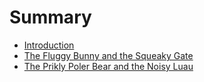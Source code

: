 # Summary

* [Introduction](README.md)
* [The Fluggy Bunny and the Squeaky Gate](bock_david/story.md)
* [The Prikly Poler Bear and the Noisy Luau](shin_justin/story.md)
